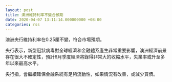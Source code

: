 ```yaml
---
layout: post
title: 澳洲維持利率不變合預期
date: 2020-04-07 13:11:14.000000000 +08:00
categories: rss
---
```


澳洲央行維持利率在0.25厘不變，符合市場預期。

央行表示，新型冠狀病毒對全球經濟和金融體系產生非常重要影響，澳洲經濟前景存在很大不確定性，預計6月季度經濟將錄得非常大的收縮水平，失業率或升至多年以來最高水平。

央行指，會繼續確保金融系統有足夠流動性，如果情況有改善，或減少買債。
